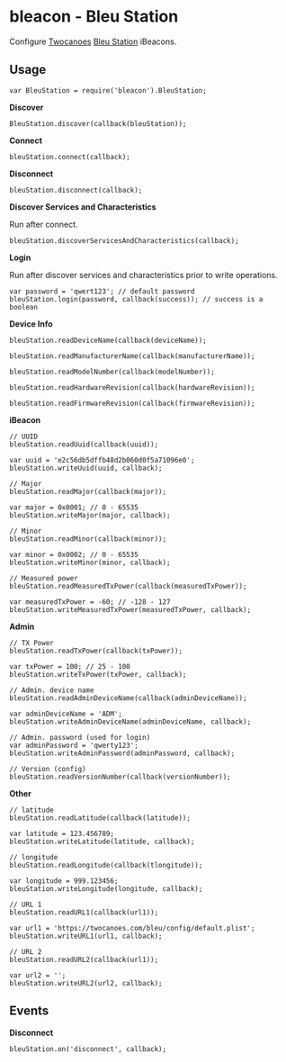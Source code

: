 bleacon - Bleu Station
======================

Configure [Twocanoes](https://twocanoes.com) [Bleu Station](https://twocanoes.com/bleu) iBeacons.


Usage
-----

    var BleuStation = require('bleacon').BleuStation;

__Discover__

    BleuStation.discover(callback(bleuStation));

__Connect__

    bleuStation.connect(callback);

__Disconnect__

    bleuStation.disconnect(callback);

__Discover Services and Characteristics__

Run after connect.

    bleuStation.discoverServicesAndCharacteristics(callback);

__Login__

Run after discover services and characteristics prior to write operations.

    var password = 'qwert123'; // default password
    bleuStation.login(password, callback(success)); // success is a boolean

__Device Info__

    bleuStation.readDeviceName(callback(deviceName));

    bleuStation.readManufacturerName(callback(manufacturerName));

    bleuStation.readModelNumber(callback(modelNumber));

    bleuStation.readHardwareRevision(callback(hardwareRevision));

    bleuStation.readFirmwareRevision(callback(firmwareRevision));
    
__iBeacon__

    // UUID
    bleuStation.readUuid(callback(uuid));

    var uuid = 'e2c56db5dffb48d2b060d0f5a71096e0';
    bleuStation.writeUuid(uuid, callback);

    // Major
    bleuStation.readMajor(callback(major));

    var major = 0x0001; // 0 - 65535
    bleuStation.writeMajor(major, callback);

    // Minor
    bleuStation.readMinor(callback(minor));

    var minor = 0x0002; // 0 - 65535
    bleuStation.writeMinor(minor, callback);

    // Measured power
    bleuStation.readMeasuredTxPower(callback(measuredTxPower));

    var measuredTxPower = -60; // -128 - 127
    bleuStation.writeMeasuredTxPower(measuredTxPower, callback);

__Admin__

    // TX Power
    bleuStation.readTxPower(callback(txPower));

    var txPower = 100; // 25 - 100
    bleuStation.writeTxPower(txPower, callback);

    // Admin. device name
    bleuStation.readAdminDeviceName(callback(adminDeviceName));

    var adminDeviceName = 'ADM';
    bleuStation.writeAdminDeviceName(adminDeviceName, callback);

    // Admin. password (used for login)
    var adminPassword = 'qwerty123';
    bleuStation.writeAdminPassword(adminPassword, callback);

    // Version (config)
    bleuStation.readVersionNumber(callback(versionNumber));

__Other__

    // latitude
    bleuStation.readLatitude(callback(latitude));

    var latitude = 123.456789;
    bleuStation.writeLatitude(latitude, callback);

    // longitude
    bleuStation.readLongitude(callback(tlongitude));

    var longitude = 999.123456;
    bleuStation.writeLongitude(longitude, callback);

    // URL 1
    bleuStation.readURL1(callback(url1));

    var url1 = 'https://twocanoes.com/bleu/config/default.plist';
    bleuStation.writeURL1(url1, callback);

    // URL 2
    bleuStation.readURL2(callback(url1));

    var url2 = '';
    bleuStation.writeURL2(url2, callback);

Events 
------

__Disconnect__

    bleuStation.on('disconnect', callback);
